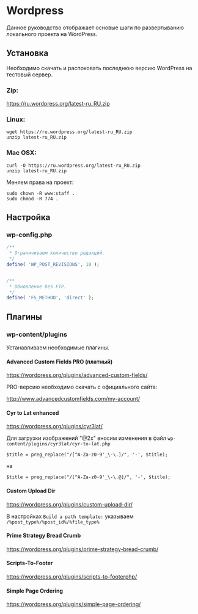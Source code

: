 # Wordpress
Данное руководство отображает основые шаги по развертыванию локального проекта на WordPress.

## Установка
Необходимо скачать и распоковать последнюю версию WordPress на тестовый сервер.

### Zip:
https://ru.wordpress.org/latest-ru_RU.zip

### Linux:
```
wget https://ru.wordpress.org/latest-ru_RU.zip
unzip latest-ru_RU.zip
```

### Mac OSX:
```
curl -O https://ru.wordpress.org/latest-ru_RU.zip
unzip latest-ru_RU.zip
```


Меняем права на проект:
```Shell
sudo chown -R www:staff .
sudo chmod -R 774 .
```

## Настройка
### wp-config.php
```PHP
/**
 * Ограничиваем количество редакций.
 */
define( 'WP_POST_REVISIONS', 10 );


/**
 * Обновление без FTP.
 */
define( 'FS_METHOD', 'direct' );
```

## Плагины
### wp-content/plugins
Устанавливаем необходимые плагины.


#### Advanced Custom Fields PRO (платный)
https://wordpress.org/plugins/advanced-custom-fields/

PRO-версию необходимо скачать с официального сайта:

http://www.advancedcustomfields.com/my-account/


#### Cyr to Lat enhanced
https://wordpress.org/plugins/cyr3lat/

Для загрузки изображений "@2x" вносим изменения в файл `wp-content/plugins/cyr3lat/cyr-to-lat.php`
```
$title = preg_replace("/[^A-Za-z0-9'_\-\.]/", '-', $title);
``` 
на
```
$title = preg_replace("/[^A-Za-z0-9'_\-\.@]/", '-', $title);
```


#### Custom Upload Dir
https://wordpress.org/plugins/custom-upload-dir/

В настройках `Build a path template:` указываем `/%post_type%/%post_id%/%file_type%`


#### Prime Strategy Bread Crumb
https://wordpress.org/plugins/prime-strategy-bread-crumb/


#### Scripts-To-Footer
https://wordpress.org/plugins/scripts-to-footerphp/


#### Simple Page Ordering
https://wordpress.org/plugins/simple-page-ordering/